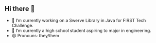 ## Hi there 👋

- 🔭 I’m currently working on a Swerve Library in Java for FIRST Tech Challenge.
- 🌱 I’m currently a high school student aspiring to major in engineering.
- 😄 Pronouns: they/them

<!--START_SECTION:SHOW_BREAK_DOWN-->
<!--END_SECTION:SHOW_BREAK_DOWN-->
<!--START_SECTION:SHOW_TIMEZONE-->
<!--END_SECTION:SHOW_TIMEZONE-->
<!--START_SECTION:SHOW_EDITORS-->
<!--END_SECTION:SHOW_EDITORS-->
<!--START_SECTION:SHOW_LANGUAGES-->
<!--END_SECTION:SHOW_LANGUAGES-->
<!--START_SECTION:SHOW_LANGUAGE_PER_REPO-->
<!--END_SECTION:SHOW_LANGUAGE_PER_REPO-->
